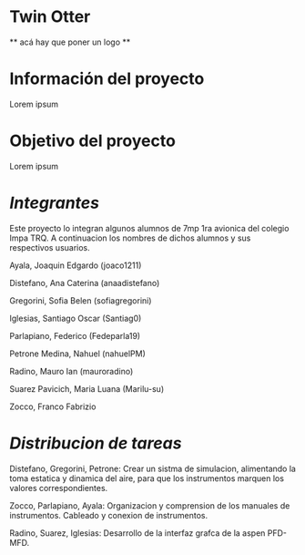 # Twin Otter

** acá hay que poner un logo **

# Información del proyecto

Lorem ipsum

# Objetivo del proyecto

Lorem ipsum

# *Integrantes*

Este proyecto lo integran algunos alumnos de 7mp 1ra avionica del colegio Impa TRQ. A continuacion los nombres de dichos alumnos y sus respectivos usuarios.

Ayala, Joaquin Edgardo         (joaco1211)

Distefano, Ana Caterina        (anaadistefano)

Gregorini, Sofia Belen         (sofiagregorini)

Iglesias, Santiago Oscar       (Santiag0)

Parlapiano, Federico           (Fedeparla19)

Petrone Medina, Nahuel         (nahuelPM)

Radino, Mauro Ian              (mauroradino)

Suarez Pavicich, Maria Luana   (Marilu-su)

Zocco, Franco Fabrizio     

# *Distribucion de tareas*

Distefano, Gregorini, Petrone: Crear un sistma de simulacion, alimentando la toma estatica y dinamica del aire, para que los instrumentos marquen los valores correspondientes.

Zocco, Parlapiano, Ayala: Organizacion y comprension de los manuales de instrumentos. Cableado y conexion de instrumentos.

Radino, Suarez, Iglesias: Desarrollo de la interfaz grafca de la aspen PFD-MFD.

